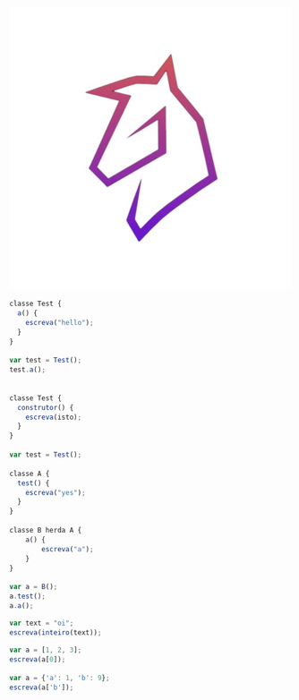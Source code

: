 <p align="center">
    <img src="src/egua.jpeg" alt="Logo">
</p>

```js
classe Test {
  a() {
    escreva("hello");
  }
}

var test = Test();
test.a();


classe Test {
  construtor() {
    escreva(isto);
  }
}

var test = Test();

classe A {
  test() {
    escreva("yes");
  }
}

classe B herda A {
    a() {
        escreva("a");
    }
}

var a = B();
a.test();
a.a();
```

```js
var text = "oi";
escreva(inteiro(text));
```

```js
var a = [1, 2, 3];
escreva(a[0]);

var a = {'a': 1, 'b': 9};
escreva(a['b']);
```